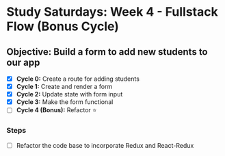 # Study Saturdays: Week 4 - Fullstack Flow (Bonus Cycle)

## **Objective:** Build a form to add new students to our app
- [x] **Cycle 0:** Create a route for adding students
- [x] **Cycle 1:** Create and render a form
- [x] **Cycle 2:** Update state with form input
- [x] **Cycle 3:** Make the form functional
- [ ] **Cycle 4 (Bonus):** Refactor ⭐️

### Steps

- [ ] Refactor the code base to incorporate Redux and React-Redux

